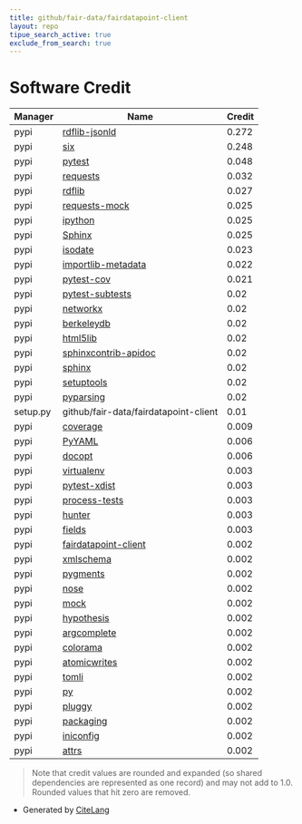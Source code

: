 ```yaml
---
title: github/fair-data/fairdatapoint-client
layout: repo
tipue_search_active: true
exclude_from_search: true
---
```

# Software Credit

|Manager|Name|Credit|
|-------|----|------|
|pypi|[rdflib-jsonld](https://github.com/RDFLib/rdflib-jsonld)|0.272|
|pypi|[six](https://pypi.org/project/six)|0.248|
|pypi|[pytest](https://docs.pytest.org/en/latest/)|0.048|
|pypi|[requests](https://pypi.org/project/requests)|0.032|
|pypi|[rdflib](https://github.com/RDFLib/rdflib)|0.027|
|pypi|[requests-mock](https://requests-mock.readthedocs.io/)|0.025|
|pypi|[ipython](https://ipython.org)|0.025|
|pypi|[Sphinx](https://pypi.org/project/Sphinx)|0.025|
|pypi|[isodate](https://github.com/gweis/isodate/)|0.023|
|pypi|[importlib-metadata](https://pypi.org/project/importlib-metadata)|0.022|
|pypi|[pytest-cov](https://github.com/pytest-dev/pytest-cov)|0.021|
|pypi|[pytest-subtests](https://pypi.org/project/pytest-subtests)|0.02|
|pypi|[networkx](https://pypi.org/project/networkx)|0.02|
|pypi|[berkeleydb](https://pypi.org/project/berkeleydb)|0.02|
|pypi|[html5lib](https://pypi.org/project/html5lib)|0.02|
|pypi|[sphinxcontrib-apidoc](https://pypi.org/project/sphinxcontrib-apidoc)|0.02|
|pypi|[sphinx](https://pypi.org/project/sphinx)|0.02|
|pypi|[setuptools](https://pypi.org/project/setuptools)|0.02|
|pypi|[pyparsing](https://pypi.org/project/pyparsing)|0.02|
|setup.py|github/fair-data/fairdatapoint-client|0.01|
|pypi|[coverage](https://pypi.org/project/coverage)|0.009|
|pypi|[PyYAML](https://pypi.org/project/PyYAML)|0.006|
|pypi|[docopt](https://pypi.org/project/docopt)|0.006|
|pypi|[virtualenv](https://pypi.org/project/virtualenv)|0.003|
|pypi|[pytest-xdist](https://pypi.org/project/pytest-xdist)|0.003|
|pypi|[process-tests](https://pypi.org/project/process-tests)|0.003|
|pypi|[hunter](https://pypi.org/project/hunter)|0.003|
|pypi|[fields](https://pypi.org/project/fields)|0.003|
|pypi|[fairdatapoint-client](https://github.com/fair-data/fairdatapoint-client)|0.002|
|pypi|[xmlschema](https://pypi.org/project/xmlschema)|0.002|
|pypi|[pygments](https://pypi.org/project/pygments)|0.002|
|pypi|[nose](https://pypi.org/project/nose)|0.002|
|pypi|[mock](https://pypi.org/project/mock)|0.002|
|pypi|[hypothesis](https://pypi.org/project/hypothesis)|0.002|
|pypi|[argcomplete](https://pypi.org/project/argcomplete)|0.002|
|pypi|[colorama](https://pypi.org/project/colorama)|0.002|
|pypi|[atomicwrites](https://pypi.org/project/atomicwrites)|0.002|
|pypi|[tomli](https://pypi.org/project/tomli)|0.002|
|pypi|[py](https://pypi.org/project/py)|0.002|
|pypi|[pluggy](https://pypi.org/project/pluggy)|0.002|
|pypi|[packaging](https://pypi.org/project/packaging)|0.002|
|pypi|[iniconfig](https://pypi.org/project/iniconfig)|0.002|
|pypi|[attrs](https://pypi.org/project/attrs)|0.002|


> Note that credit values are rounded and expanded (so shared dependencies are represented as one record) and may not add to 1.0. Rounded values that hit zero are removed.


- Generated by [CiteLang](https://github.com/vsoch/citelang)

